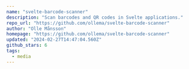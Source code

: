 ```yaml
---
name: "svelte-barcode-scanner"
description: "Scan barcodes and QR codes in Svelte applications."
repo_url: "https://github.com/ollema/svelte-barcode-scanner"
author: "Olle Månsson"
homepage: "https://github.com/ollema/svelte-barcode-scanner"
updated: "2024-02-27T14:47:04.560Z"
github_stars: 6
tags: 
  - media
---
```

